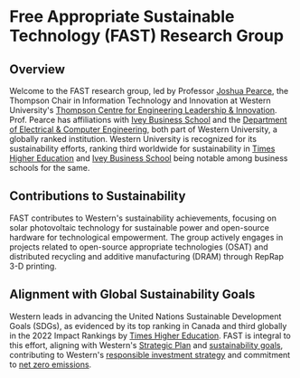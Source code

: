 # Free Appropriate Sustainable Technology (FAST) Research Group

## Overview

Welcome to the FAST research group, led by Professor [Joshua Pearce](https://www.appropedia.org/User:J.M.Pearce), the Thompson Chair in Information Technology and Innovation at Western University's [Thompson Centre for Engineering Leadership & Innovation](https://www.eng.uwo.ca/tc/). Prof. Pearce has affiliations with [Ivey Business School](https://www.ivey.uwo.ca/) and the [Department of Electrical & Computer Engineering](https://www.eng.uwo.ca/electrical/), both part of Western University, a globally ranked institution. Western University is recognized for its sustainability efforts, ranking third worldwide for sustainability in [Times Higher Education](https://www.timeshighereducation.com/rankings/impact/2022/overall#!/page/0/length/25/sort_by/rank/sort_order/asc/cols/undefined) and [Ivey Business School](https://www.ft.com/content/1c6cd228-f0c5-4011-9fec-84a224c1c099) being notable among business schools for the same.

## Contributions to Sustainability

FAST contributes to Western's sustainability achievements, focusing on solar photovoltaic technology for sustainable power and open-source hardware for technological empowerment. The group actively engages in projects related to open-source appropriate technologies (OSAT) and distributed recycling and additive manufacturing (DRAM) through RepRap 3-D printing.

## Alignment with Global Sustainability Goals

Western leads in advancing the United Nations Sustainable Development Goals (SDGs), as evidenced by its top ranking in Canada and third globally in the 2022 Impact Rankings by [Times Higher Education](https://www.timeshighereducation.com/rankings/impact/2022/overall#!/page/0/length/25/sort_by/rank/sort_order/asc/cols/undefined). FAST is integral to this effort, aligning with Western's [Strategic Plan](https://strategicplan.uwo.ca/) and [sustainability goals](https://sustainability.uwo.ca/sdg/index.html), contributing to Western's [responsible investment strategy](https://news.westernu.ca/2021/11/responsible-investing-contributes-to-significant-carbon-footprint-reduction/) and commitment to [net zero emissions](https://news.westernu.ca/2022/04/decarbonization-key-to-westerns-net-zero-emissions-investment-goal/).
